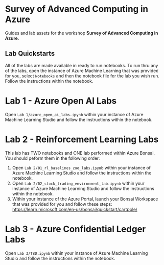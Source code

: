 # Survey of Advanced Computing in Azure
Guides and lab assets for the workshop **Survey of Advanced Computing in Azure**.

## Lab Quickstarts
All of the labs are made available in ready to run notebooks. 
To run thru any of the labs, open the instance of Azure Machine Learning that was provided for you, select `Notebooks` and then  the notebook file for the lab you wish run. Follow the instructions within the notebook.
# Lab 1 - Azure Open AI Labs
Open `Lab 1/azure_open_ai_labs.ipynb` within your instance of Azure Machine Learning Studio and follow the instructions within the notebook.

# Lab 2 - Reinforcement Learning Labs
This lab has TWO notebooks and ONE lab performed within Azure Bonsai. You should peform them in the following order:
1. Open `Lab 2/01_rl_baselines_zoo_labs.ipynb` within your instance of Azure Machine Learning Studio and follow the instructions within the notebook.
2. Open `Lab 2/02_stock_trading_environment_lab.ipynb` within your instance of Azure Machine Learning Studio and follow the instructions within the notebook.
3. Within your instance of the Azure Portal, launch your Bonsai Workspace that was provided for you and follow these steps: https://learn.microsoft.com/en-us/bonsai/quickstart/cartpole/ 
# Lab 3 - Azure Confidential Ledger Labs
Open `Lab 3/TBD.ipynb` within your instance of Azure Machine Learning Studio and follow the instructions within the notebook.

